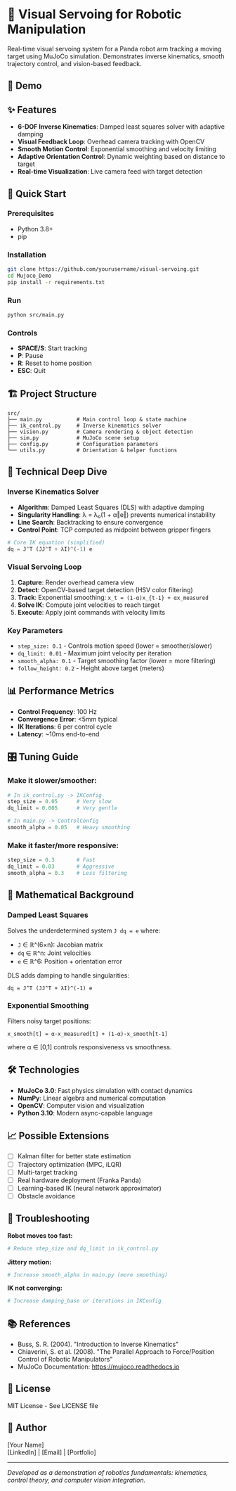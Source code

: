 # 🤖 Visual Servoing for Robotic Manipulation

Real-time visual servoing system for a Panda robot arm tracking a moving target using MuJoCo simulation. Demonstrates inverse kinematics, smooth trajectory control, and vision-based feedback.

## 🎥 Demo


## ✨ Features
- **6-DOF Inverse Kinematics**: Damped least squares solver with adaptive damping
- **Visual Feedback Loop**: Overhead camera tracking with OpenCV
- **Smooth Motion Control**: Exponential smoothing and velocity limiting
- **Adaptive Orientation Control**: Dynamic weighting based on distance to target
- **Real-time Visualization**: Live camera feed with target detection

## 🚀 Quick Start

### Prerequisites
- Python 3.8+
- pip

### Installation
```bash
git clone https://github.com/yourusername/visual-servoing.git
cd Mujoco_Demo
pip install -r requirements.txt
```

### Run
```bash
python src/main.py
```

### Controls
- **SPACE/S**: Start tracking
- **P**: Pause
- **R**: Reset to home position
- **ESC**: Quit

## 🏗️ Project Structure
```
src/
├── main.py           # Main control loop & state machine
├── ik_control.py     # Inverse kinematics solver
├── vision.py         # Camera rendering & object detection
├── sim.py            # MuJoCo scene setup
├── config.py         # Configuration parameters
└── utils.py          # Orientation & helper functions
```

## 🧠 Technical Deep Dive

### Inverse Kinematics Solver
- **Algorithm**: Damped Least Squares (DLS) with adaptive damping
- **Singularity Handling**: λ = λ₀(1 + α‖e‖) prevents numerical instability
- **Line Search**: Backtracking to ensure convergence
- **Control Point**: TCP computed as midpoint between gripper fingers
```python
# Core IK equation (simplified)
dq = J^T (JJ^T + λI)^(-1) e
```

### Visual Servoing Loop
1. **Capture**: Render overhead camera view
2. **Detect**: OpenCV-based target detection (HSV color filtering)
3. **Track**: Exponential smoothing: `x_t = (1-α)x_{t-1} + αx_measured`
4. **Solve IK**: Compute joint velocities to reach target
5. **Execute**: Apply joint commands with velocity limits

### Key Parameters
- `step_size: 0.1` - Controls motion speed (lower = smoother/slower)
- `dq_limit: 0.01` - Maximum joint velocity per iteration
- `smooth_alpha: 0.1` - Target smoothing factor (lower = more filtering)
- `follow_height: 0.2` - Height above target (meters)

## 📊 Performance Metrics
- **Control Frequency**: 100 Hz
- **Convergence Error**: <5mm typical
- **IK Iterations**: 6 per control cycle
- **Latency**: ~10ms end-to-end

## 🎛️ Tuning Guide

### Make it slower/smoother:
```python
# In ik_control.py -> IKConfig
step_size = 0.05      # Very slow
dq_limit = 0.005      # Very gentle

# In main.py -> ControlConfig
smooth_alpha = 0.05   # Heavy smoothing
```

### Make it faster/more responsive:
```python
step_size = 0.3       # Fast
dq_limit = 0.03       # Aggressive
smooth_alpha = 0.3    # Less filtering
```

## 🔬 Mathematical Background

### Damped Least Squares
Solves the underdetermined system `J dq = e` where:
- `J` ∈ ℝ^(6×n): Jacobian matrix
- `dq` ∈ ℝ^n: Joint velocities
- `e` ∈ ℝ^6: Position + orientation error

DLS adds damping to handle singularities:
```
dq = J^T (JJ^T + λI)^(-1) e
```

### Exponential Smoothing
Filters noisy target positions:
```
x_smooth[t] = α·x_measured[t] + (1-α)·x_smooth[t-1]
```
where α ∈ [0,1] controls responsiveness vs smoothness.

## 🛠️ Technologies
- **MuJoCo 3.0**: Fast physics simulation with contact dynamics
- **NumPy**: Linear algebra and numerical computation
- **OpenCV**: Computer vision and visualization
- **Python 3.10**: Modern async-capable language

## 📈 Possible Extensions
- [ ] Kalman filter for better state estimation
- [ ] Trajectory optimization (MPC, iLQR)
- [ ] Multi-target tracking
- [ ] Real hardware deployment (Franka Panda)
- [ ] Learning-based IK (neural network approximator)
- [ ] Obstacle avoidance

## 🐛 Troubleshooting

**Robot moves too fast:**
```python
# Reduce step_size and dq_limit in ik_control.py
```

**Jittery motion:**
```python
# Increase smooth_alpha in main.py (more smoothing)
```

**IK not converging:**
```python
# Increase damping_base or iterations in IKConfig
```

## 📚 References
- Buss, S. R. (2004). "Introduction to Inverse Kinematics"
- Chiaverini, S. et al. (2008). "The Parallel Approach to Force/Position Control of Robotic Manipulators"
- MuJoCo Documentation: https://mujoco.readthedocs.io

## 📄 License
MIT License - See LICENSE file

## 👤 Author
[Your Name]  
[LinkedIn] | [Email] | [Portfolio]

---

*Developed as a demonstration of robotics fundamentals: kinematics, control theory, and computer vision integration.*